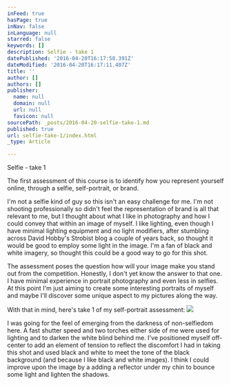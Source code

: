 ```yaml
---
inFeed: true
hasPage: true
inNav: false
inLanguage: null
starred: false
keywords: []
description: Selfie - take 1
datePublished: '2016-04-20T16:17:58.391Z'
dateModified: '2016-04-20T16:17:11.407Z'
title: ''
author: []
authors: []
publisher:
  name: null
  domain: null
  url: null
  favicon: null
sourcePath: _posts/2016-04-20-selfie-take-1.md
published: true
url: selfie-take-1/index.html
_type: Article

---
```

Selfie - take 1

The first assessment of this course is to identify how you represent yourself online, through a selfie, self-portrait, or brand. 

I'm not a selfie kind of guy so this isn't an easy challenge for me. I'm not shooting professionally so didn't feel the representation of brand is all that relevant to me, but I thought about what I like in photography and how I could convey that within an image of myself. I like lighting, even though I have minimal lighting equipment and no light modifiers, after stumbling across David Hobby's Strobist blog a couple of years back, so thought it would be good to employ some light in the image. I'm a fan of black and white imagery, so thought this could be a good way to go for this shot.

The assessment poses the question how will your image make you stand out from the competition. Honestly, I don't yet know the answer to that one. I have minimal experience in portrait photography and even less in selfies. At this point I'm just aiming to create some interesting portraits of myself and maybe I'll discover some unique aspect to my pictures along the way.

With that in mind, here's take 1 of my self-portrait assessment:
![](https://the-grid-user-content.s3-us-west-2.amazonaws.com/8cda7a7a-5f59-40a1-b84b-120657572238.jpg)

I was going for the feel of emerging from the darkness of non-selfiedom here. A
fast shutter speed and two torches either side of me were used for lighting and
to darken the white blind behind me. I've positioned myself off-center to add
an element of tension to reflect the discomfort I had in taking this shot and used black and white to meet the tone of the black
background (and because I like black and white images). I think I could improve upon the image by a adding a reflector under my chin to bounce some light and lighten the
shadows.